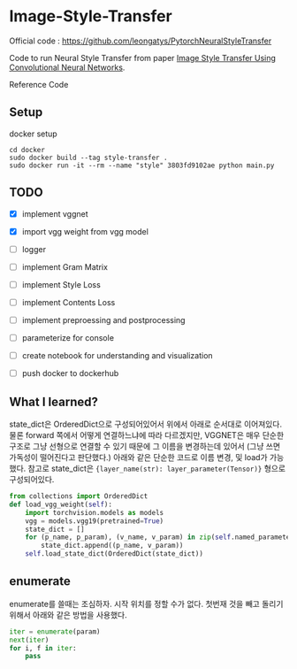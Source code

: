 # Image-Style-Transfer


Official code : https://github.com/leongatys/PytorchNeuralStyleTransfer

Code to run Neural Style Transfer from paper [Image Style Transfer Using Convolutional Neural Networks](http://www.cv-foundation.org/openaccess/content_cvpr_2016/html/Gatys_Image_Style_Transfer_CVPR_2016_paper.html).

Reference Code

## Setup

docker setup

```console
cd docker
sudo docker build --tag style-transfer .
sudo docker run -it --rm --name "style" 3803fd9102ae python main.py
```

## TODO

- [x] implement vggnet
- [x] import vgg weight from vgg model
- [ ] logger
- [ ] implement Gram Matrix 
- [ ] implement Style Loss
- [ ] implement Contents Loss
- [ ] implement preproessing and postprocessing
- [ ] parameterize for console
- [ ] create notebook for understanding and visualization

- [ ] push docker to dockerhub


## What I learned?

state_dict은 OrderedDict으로 구성되어있어서 위에서 아래로 순서대로 이어져있다. 
물론 forward 쪽에서 어떻게 연결하느냐에 따라 다르겠지만, VGGNET은 매우 단순한 구조로 그냥 선형으로 연결할 수 있기 때문에
그 이름을 변경하는데 있어서 (그냥 쓰면 가독성이 떨어진다고 판단했다.) 아래와 같은 단순한 코드로 이름 변경, 및 load가 가능했다. 
참고로 state_dict은 `{layer_name(str): layer_parameter(Tensor)}` 형으로 구성되어있다.

```python
from collections import OrderedDict
def load_vgg_weight(self):
    import torchvision.models as models
    vgg = models.vgg19(pretrained=True)
    state_dict = []
    for (p_name, p_param), (v_name, v_param) in zip(self.named_parameters(), vgg.named_parameters()):
        state_dict.append((p_name, v_param))
    self.load_state_dict(OrderedDict(state_dict))
```

## enumerate

enumerate를 쓸때는 조심하자. 시작 위치를 정할 수가 없다. 첫번재 것을 빼고 돌리기 위해서 아래와 같은 방법을 사용했다. 

```python 
iter = enumerate(param)
next(iter)
for i, f in iter:
    pass
```


